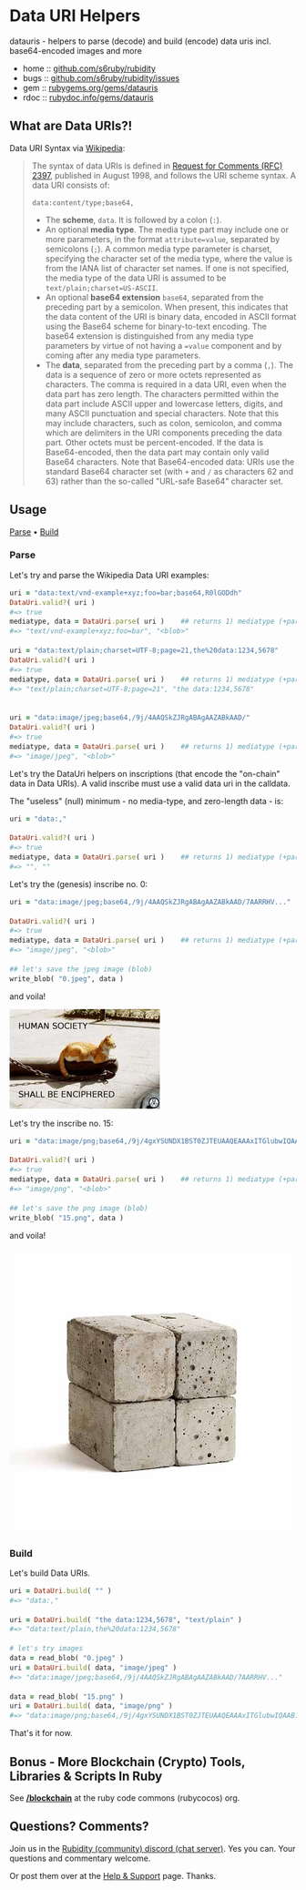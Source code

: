 # Data URI Helpers

datauris - helpers to parse (decode) and build (encode) data uris incl. base64-encoded images and more

* home  :: [github.com/s6ruby/rubidity](https://github.com/s6ruby/rubidity)
* bugs  :: [github.com/s6ruby/rubidity/issues](https://github.com/s6ruby/rubidity/issues)
* gem   :: [rubygems.org/gems/datauris](https://rubygems.org/gems/datauris)
* rdoc  :: [rubydoc.info/gems/datauris](http://rubydoc.info/gems/datauris)


## What are Data URIs?!

Data URI Syntax via [Wikipedia](https://en.wikipedia.org/wiki/Data_URI_scheme):

> The syntax of data URIs is defined in [Request for Comments (RFC) 2397](https://datatracker.ietf.org/doc/html/rfc2397), 
> published in August 1998, and follows the URI scheme syntax. A data URI consists of:
>
>
>     data:content/type;base64,
> 
> -  The **scheme**, `data`. It is followed by a colon (`:`).
> -  An optional **media type**. The media type part may include one or more parameters,
>    in the format `attribute=value`, separated by semicolons (`;`). 
>    A common media type parameter is charset, specifying the character 
>    set of the media type, where the value is from the IANA list of character set names.
>    If one is not specified, the media type of the data URI is assumed 
>    to be `text/plain;charset=US-ASCII`.
> -  An optional **base64 extension** `base64`, separated from the preceding part by a semicolon.
>    When present, this indicates that the data content of the URI is binary data, encoded in ASCII format using the Base64 scheme for binary-to-text encoding.
>    The base64 extension is distinguished from any media type parameters 
>    by virtue of not having a `=value` component and 
>    by coming after any media type parameters. 
> -  The **data**, separated from the preceding part by a comma (`,`). 
>    The data is a sequence of zero or more octets represented as characters. 
>    The comma is required in a data URI, even when the data part has zero length. 
>    The characters permitted within the data part include ASCII upper 
>    and lowercase letters, digits, and many ASCII punctuation and special characters. 
>    Note that this may include characters, such as colon, semicolon, 
>    and comma which are delimiters in the URI components preceding the data part. 
>    Other octets must be percent-encoded. If the data is Base64-encoded, 
>    then the data part may contain only valid Base64 characters. 
>    Note that Base64-encoded data: URIs use the standard Base64 character set 
>    (with `+` and `/` as characters 62 and 63) 
>    rather than the so-called "URL-safe Base64" character set.



## Usage

[Parse](#parse) • [Build](#build)

### Parse


Let's try and parse the Wikipedia Data URI examples:

``` ruby
uri = "data:text/vnd-example+xyz;foo=bar;base64,R0lGODdh"
DataUri.valid?( uri )  
#=> true
mediatype, data = DataUri.parse( uri )    ## returns 1) mediatype (+parameters), 2) data
#=> "text/vnd-example+xyz;foo=bar", "<blob>"

uri = "data:text/plain;charset=UTF-8;page=21,the%20data:1234,5678"
DataUri.valid?( uri )  
#=> true
mediatype, data = DataUri.parse( uri )    ## returns 1) mediatype (+parameters), 2) data
#=> "text/plain;charset=UTF-8;page=21", "the data:1234,5678"


uri = "data:image/jpeg;base64,/9j/4AAQSkZJRgABAgAAZABkAAD/"
DataUri.valid?( uri )  
#=> true
mediatype, data = DataUri.parse( uri )    ## returns 1) mediatype (+parameters), 2) data
#=> "image/jpeg", "<blob>"
```



Let's try the DataUri helpers on inscriptions (that encode the "on-chain" data 
in Data URIs). A valid inscribe must use a valid data uri in the calldata.

The "useless" (null) minimum - no media-type, and zero-length data - is:

``` ruby
uri = "data:,"

DataUri.valid?( uri )  
#=> true
mediatype, data = DataUri.parse( uri )    ## returns 1) mediatype (+parameters), 2) data
#=> "", ""
```

Let's try the (genesis) inscribe no. 0:

``` ruby
uri = "data:image/jpeg;base64,/9j/4AAQSkZJRgABAgAAZABkAAD/7AARRHV..."

DataUri.valid?( uri )  
#=> true
mediatype, data = DataUri.parse( uri )    ## returns 1) mediatype (+parameters), 2) data
#=> "image/jpeg", "<blob>"

## let's save the jpeg image (blob)
write_blob( "0.jpeg", data )
```

and voila!

![](i/0.jpeg)


Let's try the inscribe no. 15:

``` ruby
uri = "data:image/png;base64,/9j/4gxYSUNDX1BST0ZJTEUAAQEAAAxITGlubwIQAAB..."

DataUri.valid?( uri )  
#=> true
mediatype, data = DataUri.parse( uri )    ## returns 1) mediatype (+parameters), 2) data
#=> "image/png", "<blob>"

## let's save the png image (blob)
write_blob( "15.png", data )
```

and voila!

![](i/15.png)




### Build

Let's build Data URIs.

```ruby
uri = DataUri.build( "" )
#=> "data:,"

uri = DataUri.build( "the data:1234,5678", "text/plain" )
#=> "data:text/plain,the%20data:1234,5678"

# let's try images
data = read_blob( "0.jpeg" )
uri = DataUri.build( data, "image/jpeg" )
#=> "data:image/jpeg;base64,/9j/4AAQSkZJRgABAgAAZABkAAD/7AARRHV..."

data = read_blob( "15.png" )
uri = DataUri.build( data, "image/png" )
#=> "data:image/png;base64,/9j/4gxYSUNDX1BST0ZJTEUAAQEAAAxITGlubwIQAAB..."
```



That's it for now.




## Bonus - More Blockchain (Crypto) Tools, Libraries & Scripts In Ruby

See [**/blockchain**](https://github.com/rubycocos/blockchain) 
at the ruby code commons (rubycocos) org.


## Questions? Comments?

Join us in the [Rubidity (community) discord (chat server)](https://discord.gg/3JRnDUap6y). Yes you can.
Your questions and commentary welcome.

Or post them over at the [Help & Support](https://github.com/geraldb/help) page. Thanks.

